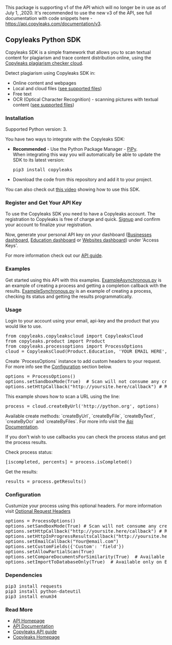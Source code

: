 This package is supporting v1 of the API which will no longer be in use as of July 1, ,2020. It's recommended to use the new v3 of the API, see full documentation with code snippets here - https://api.copyleaks.com/documentation/v3.                                       
<h2>Copyleaks Python SDK</h2>
<p>
Copyleaks SDK is a simple framework that allows you to scan textual content for plagiarism and trace content distribution online, using the <a href="https://api.copyleaks.com">Copyleaks plagiarism checker cloud</a>.
</p>
<p>
Detect plagiarism using Copyleaks SDK in:  
<ul>
<li>Online content and webpages</li>
<li>Local and cloud files (<a href=https://api.copyleaks.com/GeneralDocumentation/TechnicalSpecifications#supportedfiletypes">see supported files</a>)</li>
<li>Free text</li>
<li>OCR (Optical Character Recognition) - scanning pictures with textual content (<a href="https://api.copyleaks.com/GeneralDocumentation/TechnicalSpecifications#supportedfiletypes">see supported files</a>)</li>
</ul>
</p>
<h3>Installation</h3>
<p>Supported Python version: 3.</p><p>You have two ways to integrate with the Copyleaks SDK:</p>
<ul>
<li><b>Recommended</b> - Use the Python Package Manager - <a href="https://pypi.python.org/pypi/copyleaks">PiPy</a>.
  <br>
  When integrating this way you will automatically be able to update the SDK to its latest version:
<pre>
pip3 install copyleaks
</pre>
</li>
<li>Download the code from this repository and add it to your project.
</ul>
  <p>You can also check out <a href="https://www.youtube.com/watch?v=B2Lck9Pst2M"> this video</a> showing how to use this SDK.</p>
<h3>Register and Get Your API Key</h3>
 <p>To use the Copyleaks SDK you need to have a Copyleaks account. The registration to Copyleaks is free of charge and quick. <a href="https://copyleaks.com/Account/Register">Signup</a> and confirm your account to finalize your registration.</p>
 <p>Now, generate your personal API key on your dashboard (<a href="https://api.copyleaks.com/businessesapi">Businesses dashboard</a>, <a href="https://api.copyleaks.com/academicapi">Education dashboard</a> or <a href="https://api.copyleaks.com/websitesapi">Websites dashboard</a>) under 'Access Keys'.</p>
 <p>For more information check out our <a href="https://api.copyleaks.com/Guides/HowToUse">API guide</a>.</p>
<h3>Examples</h3>
Get started using this API with this examples. <a href="https://github.com/Copyleaks/Python-Plagiarism-Checker/blob/master/ExampleAsynchronous.py">ExampleAsynchronous.py</a> is an example of creating a process and getting a completion callback with the results. <a href="https://github.com/Copyleaks/Python-Plagiarism-Checker/blob/master/ExampleSynchronous.py">ExampleSynchronous.py</a> is an example of creating a process, checking its status and getting the results programmatically.
<h3>Usage</h3>
<p>Login to your account using your email, api-key and the product that you would like to use.
</p>
<pre>
from copyleaks.copyleakscloud import CopyleaksCloud
from copyleaks.product import Product
from copyleaks.processoptions import ProcessOptions
cloud = CopyleaksCloud(Product.Education, 'YOUR_EMAIL_HERE', 'YOUR_API_KEY_HERE')# You can change the product.
</pre>
<p>Create `ProcessOptions` instance to add custom headers to your request. For more info see the <a href="https://github.com/Copyleaks/Python-Plagiarism-Checker#configuration">Configuration</a> section below.
</p>
<pre>
options = ProcessOptions()
options.setSandboxMode(True)  # Scan will not consume any credits and will return dummy results.
options.setHttpCallback("http://yoursite.here/callback") # Recieve a completion callback with the results. For testing purposes we recommend using http://requestb.in
</pre>
<p>This example shows how to scan a URL using the line:</p>
<pre>process = cloud.createByUrl('http://python.org', options)</pre>
<p>Available create methods: `createByUrl`, `createByFile`, `createByText`, `createByOcr` and `createByFiles`.
For more info visit the <a href="https://api.copyleaks.com/documentation">Api Documentation</a>.
</p>
<p>If you don't wish to use callbacks you can check the process status and get the process results.</p>
<p>Check process status:
</p>
<pre>
[iscompleted, percents] = process.isCompleted()
</pre>
<p>Get the results:</p>
<pre>results = process.getResults()</pre>
<h3>Configuration</h3>
<p>Custumize your process using this optional headers. For more information visit <a href="https://api.copyleaks.com/documentation/headers">Optional Request Headers</a>
</p>
<pre>
options = ProcessOptions()
options.setSandboxMode(True) # Scan will not consume any credits and will return dummy results.
options.setHttpCallback("http://yoursite.here/callback") # Recieve a completion callback. For testing purposes we recommend using http://requestb.in
options.setHttpInProgressResultsCallback("http://yoursite.here/callback/results")
options.setEmailCallback("Your@email.com")
options.setCustomFields({'Custom': 'field'})
options.setAllowPartialScan(True)
options.setCompareDocumentsForSimilarity(True)  # Available only on compareByFiles
options.setImportToDatabaseOnly(True)  # Available only on Education API
</pre>
<h3>Dependencies</h3>
<pre>
pip3 install requests
pip3 install python-dateutil
pip3 install enum34
</pre>
<h3>Read More</h3>
<ul>
<li><a href="https://api.copyleaks.com">API Homepage</a></li>
<li><a href="https://api.copyleaks.com/documentation">API Documentation</a></li>
<li><a href="https://api.copyleaks.com/Guides/HowToUse">Copyleaks API guide</a></li>
<li><a href="https://copyleaks.com">Copyleaks Homepage</a></li>
</ul>
